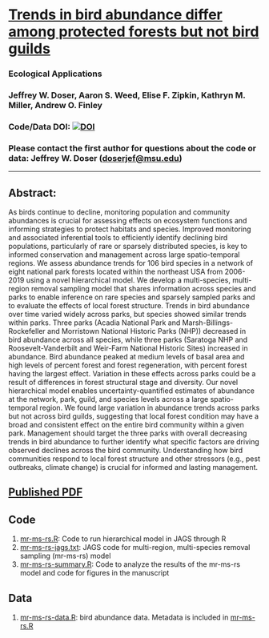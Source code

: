 # [Trends in bird abundance differ among protected forests but not bird guilds](https://esajournals.onlinelibrary.wiley.com/doi/abs/10.1002/eap.2377)

### Ecological Applications

### Jeffrey W. Doser, Aaron S. Weed, Elise F. Zipkin, Kathryn M. Miller, Andrew O. Finley

### Code/Data DOI: [![DOI](https://zenodo.org/badge/DOI/10.5281/zenodo.4701477.svg)](https://doi.org/10.5281/zenodo.4701477)

### Please contact the first author for questions about the code or data: Jeffrey W. Doser (doserjef@msu.edu)
__________________________________________________________________________________________________________________________________________

## Abstract:  
As birds continue to decline, monitoring population and community abundances is crucial for assessing effects on ecosystem functions and informing strategies to protect habitats and species. Improved monitoring and associated inferential tools to efficiently identify declining bird populations, particularly of rare or sparsely distributed species, is key to informed conservation and management across large spatio-temporal regions. We assess abundance trends for 106 bird species in a network of eight national park forests located within the northeast USA from 2006-2019 using a novel hierarchical model. We develop a multi-species, multi-region removal sampling model that shares information across species and parks to enable inference on rare species and sparsely sampled parks and to evaluate the effects of local forest structure. Trends in bird abundance over time varied widely across parks, but species showed similar trends within parks. Three parks (Acadia National Park and Marsh-Billings-Rockefeller and Morristown National Historic Parks (NHP)) decreased in bird abundance across all species, while three parks (Saratoga NHP and Roosevelt-Vanderbilt and Weir-Farm National Historic Sites) increased in abundance. Bird abundance peaked at medium levels of basal area and high levels of percent forest and forest regeneration, with percent forest having the largest effect. Variation in these effects across parks could be a result of differences in forest structural stage and diversity. Our novel hierarchical model enables uncertainty-quantified estimates of abundance at the network, park, guild, and species levels across a large spatio-temporal region. We found large variation in abundance trends across parks but not across bird guilds, suggesting that local forest condition may have a broad and consistent effect on the entire bird community within a given park. Management should target the three parks with overall decreasing trends in bird abundance to further identify what specific factors are driving observed declines across the bird community. Understanding how bird communities respond to local forest structure and other stressors (e.g., pest outbreaks, climate change) is crucial for informed and lasting management.

## [Published PDF](https://github.com/zipkinlab/Doser_etal_2021_EcoApps/blob/master/doser2021EcoApps.pdf)

## Code

1. [mr-ms-rs.R](https://github.com/doserjef/Doser_etal_2020_MR-MS-RS/blob/master/mr-ms-rs.R): Code to run hierarchical model in JAGS through R
2. [mr-ms-rs-jags.txt](https://github.com/doserjef/Doser_etal_2020_MR-MS-RS/blob/master/mr-ms-rs-jags.txt): JAGS code for multi-region, multi-species removal sampling (mr-ms-rs) model
3. [mr-ms-rs-summary.R](https://github.com/doserjef/Doser_etal_2020_MR-MS-RS/blob/master/mr-ms-rs-summary.R): Code to analyze the results of the mr-ms-rs model and code for figures in the manuscript

## Data

1. [mr-ms-rs-data.R](https://github.com/doserjef/Doser_etal_2020_MR-MS-RS/blob/master/mr-ms-rs-data.R): bird abundance data. Metadata is included in [mr-ms-rs.R](https://github.com/doserjef/Doser_etal_2020_MR-MS-RS/blob/master/mr-ms-rs.R)
